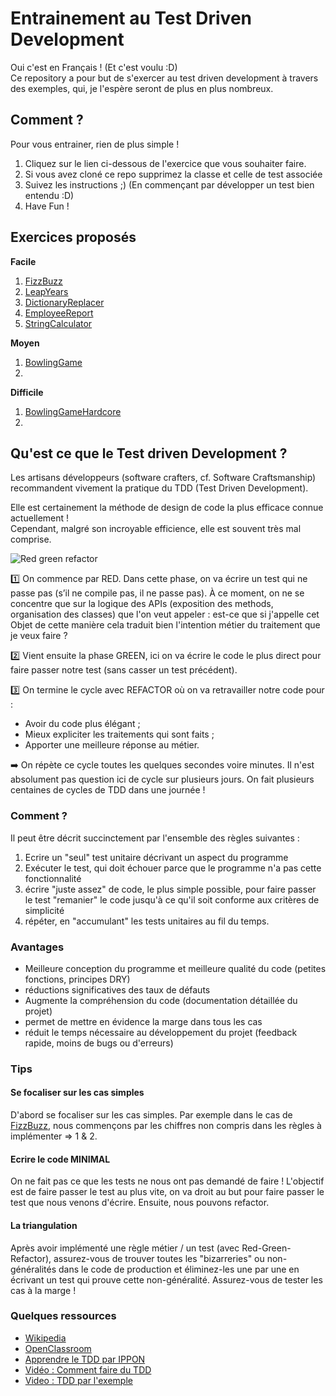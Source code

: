 # Entrainement au Test Driven Development

Oui c'est en Français ! (Et c'est voulu :D)  
Ce repository a pour but de s'exercer au test driven development à travers des exemples, qui, je l'espère seront de plus en plus nombreux.   

## Comment ?

Pour vous entrainer, rien de plus simple !  
1. Cliquez sur le lien ci-dessous de l'exercice que vous souhaiter faire.
2. Si vous avez cloné ce repo supprimez la classe et celle de test associée
3. Suivez les instructions ;) (En commençant par développer un test bien entendu :D)
4. Have Fun !

## Exercices proposés

**Facile**
1. [FizzBuzz](./src/main/java/io/github/gabbloquet/tddtraining/FizzBuzz/README.md)
2. [LeapYears](./src/main/java/io/github/gabbloquet/tddtraining/LeapYears/README.md)
3. [DictionaryReplacer](./src/main/java/io/github/gabbloquet/tddtraining/DictionaryReplacer/README.md)
4. [EmployeeReport](./src/main/java/io/github/gabbloquet/tddtraining/EmployeeReport/README.md)
5. [StringCalculator](./src/main/java/io/github/gabbloquet/tddtraining/StringCalculator/README.md)

**Moyen**
1. [BowlingGame](./src/main/java/io/github/gabbloquet/tddtraining/BowlingGame/README.md)
2. 

**Difficile**
1. [BowlingGameHardcore](./src/main/java/io/github/gabbloquet/tddtraining/BowlingGameHardcore/README.md)
2. 

## Qu'est ce que le Test driven Development ?

Les artisans développeurs (software crafters, cf. Software Craftsmanship) recommandent vivement la pratique du TDD (Test Driven Development).

Elle est certainement la méthode de design de code la plus efficace connue actuellement !  
Cependant, malgré son incroyable efficience, elle est souvent très mal comprise.

![Red green refactor](https://www.thinktocode.com/wp-content/uploads/2018/02/red-green-refactor.png)

1️⃣ On commence par RED. Dans cette phase, on va écrire un test qui ne passe pas (s’il ne compile pas, il ne passe pas). À ce moment, on ne se concentre que sur la logique des APIs (exposition des methods, organisation des classes) que l'on veut appeler : est-ce que si j'appelle cet Objet de cette manière cela traduit bien l'intention métier du traitement que je veux faire ?

2️⃣ Vient ensuite la phase GREEN, ici on va écrire le code le plus direct pour faire passer notre test (sans casser un test précédent).

3️⃣ On termine le cycle avec REFACTOR où on va retravailler notre code pour :

 - Avoir du code plus élégant ;
 - Mieux expliciter les traitements qui sont faits ;
 - Apporter une meilleure réponse au métier.

➡️ On répète ce cycle toutes les quelques secondes voire minutes. Il n'est absolument pas question ici de cycle sur plusieurs jours. On fait plusieurs centaines de cycles de TDD dans une journée !

### Comment ?
Il peut être décrit succinctement par l'ensemble des règles suivantes :

1. Ecrire un "seul" test unitaire décrivant un aspect du programme
2. Exécuter le test, qui doit échouer parce que le programme n'a pas cette fonctionnalité
3. écrire "juste assez" de code, le plus simple possible, pour faire passer le test
"remanier" le code jusqu'à ce qu'il soit conforme aux critères de simplicité
4. répéter, en "accumulant" les tests unitaires au fil du temps.

### Avantages
 - Meilleure conception du programme et meilleure qualité du code (petites fonctions, principes DRY)
 - réductions significatives des taux de défauts
 - Augmente la compréhension du code (documentation détaillée du projet)
 - permet de mettre en évidence la marge dans tous les cas
 - réduit le temps nécessaire au développement du projet (feedback rapide, moins de bugs ou d'erreurs)

### Tips

#### Se focaliser sur les cas simples

D'abord se focaliser sur les cas simples.
Par exemple dans le cas de [FizzBuzz](./src/main/java/io/github/gabbloquet/tddtraining/FizzBuzz/README.md), nous commençons par les chiffres non compris dans les règles à implémenter => 1 & 2.

#### Ecrire le code MINIMAL

On ne fait pas ce que les tests ne nous ont pas demandé de faire ! L'objectif est de faire passer le test au plus vite, on va droit au but pour faire passer le test que nous venons d'écrire.
Ensuite, nous pouvons refactor.

#### La triangulation

Après avoir implémenté une règle métier / un test (avec Red-Green-Refactor), assurez-vous de trouver toutes les "bizarreries" ou non-généralités dans le code de production et éliminez-les une par une en écrivant un test qui prouve cette non-généralité.
Assurez-vous de tester les cas à la marge !

### Quelques ressources

 - [Wikipedia](https://fr.wikipedia.org/wiki/Test_driven_development)
 - [OpenClassroom](https://openclassrooms.com/fr/courses/3504461-testez-linterface-de-votre-site/4270571-apprenez-le-test-driven-development-tdd)
 - [Apprendre le TDD par IPPON](https://blog.ippon.fr/2020/02/12/apprendre-le-tdd/)
 - [Vidéo : Comment faire du TDD](https://www.youtube.com/watch?v=wbZ6jWmRY14)
 - [Video : TDD par l'exemple](https://www.youtube.com/watch?v=nbSaq_ykOl4)
